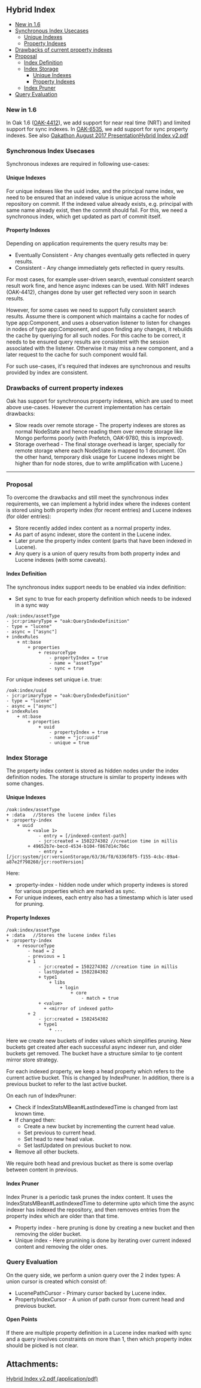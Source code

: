 <!--
   Licensed to the Apache Software Foundation (ASF) under one or more
   contributor license agreements.  See the NOTICE file distributed with
   this work for additional information regarding copyright ownership.
   The ASF licenses this file to You under the Apache License, Version 2.0
   (the "License"); you may not use this file except in compliance with
   the License.  You may obtain a copy of the License at

       http://www.apache.org/licenses/LICENSE-2.0

   Unless required by applicable law or agreed to in writing, software
   distributed under the License is distributed on an "AS IS" BASIS,
   WITHOUT WARRANTIES OR CONDITIONS OF ANY KIND, either express or implied.
   See the License for the specific language governing permissions and
   limitations under the License.
  -->

## Hybrid Index

* [New in 1.6](#new-1.6)
* [Synchronous Index Usecases](#synchronous-index-usecases)
  * [Unique Indexes](#unique-indexes)
  * [Property Indexes](#property-indexes)
* [Drawbacks of current property indexes](#drawbacks-of-current-property-indexes)
* [Proposal](#proposal)
  * [Index Definition](#index-definition)
  * [Index Storage](#index-storage)
    * [Unique Indexes](#unique-indexes-definition)
    * [Property Indexes](#property-indexes-definition)
  * [Index Pruner](#index-pruner)
* [Query Evaluation](#query-evaluation)


### <a name="new-1.6"></a>New in 1.6

In Oak 1.6 ([OAK-4412](#OAK-4412)), we add support for near real time (NRT) and limited support for sync indexes. In [OAK-6535](#OAK-6535), we add support for sync property indexes. See also [Oakathon August 2017 PresentationHybrid Index v2.pdf](#hybrid-index-v2.pdf)

### <a name="synchronous-index-usecases"></a>Synchronous Index Usecases

Synchronous indexes are required in following use-cases:

#### <a name="unique-indexes"></a>Unique Indexes
For unique indexes like the uuid index, and the principal name index, we need to be ensured that an indexed value is unique across the whole repository on commit. If the indexed value already exists, e.g. principal with same name already exist, then the commit should fail. For this, we need a synchronous index, which get updated as part of commit itself.

#### <a name="property-indexes"></a>Property Indexes
Depending on application requirements the query results may be:

* Eventually Consistent - Any changes eventually gets reflected in query results.
* Consistent - Any change immediately gets reflected in query results.

For most cases, for example user-driven search, eventual consistent search result work fine, and hence async indexes can be used. With NRT indexes (OAK-4412), changes done by user get reflected very soon in search results.

However, for some cases we need to support fully consistent search results. Assume there is component which maintains a cache for nodes of type app:Component, and uses a observation listener to listen for changes in nodes of type app:Component, and upon finding any changes, it rebuilds the cache by queriying for all such nodes. For this cache to be correct, it needs to be ensured query results are consistent with the session associated with the listener. Otherwise it may miss a new component, and a later request to the cache for such component would fail.

For such use-cases, it's required that indexes are synchronous and results provided by index are consistent.

### <a name="drawbacks-of-current-property-indexes"></a>Drawbacks of current property indexes
Oak has support for synchronous property indexes, which are used to meet above use-cases. However the current implementation has certain drawbacks:

* Slow reads over remote storage - The property indexes are stores as normal NodeState and hence reading them over remote storage like Mongo performs poorly (with Prefetch, OAK-9780, this is improved).
* Storage overhead - The final storage overhead is larger, specially for remote storage where each NodeState is mapped to 1 document. (On the other hand, temporary disk usage for Lucene indexes might be higher than for node stores, due to write amplification with Lucene.)
 ---
### <a name="proposal"></a>Proposal
To overcome the drawbacks and still meet the synchronous index requirements, we can implement a hybrid index where the indexes content is stored using both property index (for recent entries) and Lucene indexes (for older entries):

* Store recently added index content as a normal property index.
* As part of async indexer, store the content in the Lucene index.
* Later prune the property index content (parts that have been indexed in Lucene).
* Any query is a union of query results from both property index and Lucene indexes (with some caveats).

#### <a name="index-definition"></a>Index Definition
The synchronous index support needs to be enabled via index definition:

* Set sync to true for each property definition which needs to be indexed in a sync way
```
/oak:index/assetType
- jcr:primaryType = "oak:QueryIndexDefinition"
- type = "lucene"
- async = ["async"]
+ indexRules
    + nt:base
        + properties
            + resourceType
                - propertyIndex = true
                - name = "assetType"
                - sync = true
```

For unique indexes set unique i.e. true:
```
/oak:index/uuid
- jcr:primaryType = "oak:QueryIndexDefinition"
- type = "lucene"
- async = ["async"]
+ indexRules
    + nt:base
        + properties
            + uuid
                - propertyIndex = true
                - name = "jcr:uuid"
                - unique = true
```

### <a name="index-storage"></a>Index Storage
The property index content is stored as hidden nodes under the index definition nodes. The storage structure is similar to property indexes with some changes.

#### <a name="unique-indexes-definition"></a>Unique Indexes
```
/oak:index/assetType
+ :data   //Stores the lucene index files
+ :property-index
    + uuid
        + <value 1>
            - entry = [/indexed-content-path]
            - jcr:created = 1502274302 //creation time in millis
        + 49652b7e-becd-4534-b104-f867d14c7b6c
            - entry = [/jcr:system/jcr:versionStorage/63/36/f8/6336f8f5-f155-4cbc-89a4-a87e2f798260/jcr:rootVersion]
```

Here:

* :property-index - hidden node under which property indexes is stored for various properties which are marked as sync.
* For unique indexes, each entry also has a timestamp which is later used for pruning.

#### <a name="property-indexes-definition"></a>Property Indexes
```
/oak:index/assetType
+ :data   //Stores the lucene index files
+ :property-index
    + resourceType
        - head = 2
        - previous = 1
        + 1
            - jcr:created = 1502274302 //creation time in millis
            - lastUpdated = 1502284302
            + type1
                + libs
                    + login
                        + core
                            - match = true
            + <value>
              + <mirror of indexed path>
        + 2
            - jcr:created = 1502454302
            + type1
                + ...
```

Here we create new buckets of index values which simplifies pruning. New buckets get created after each successful async indexer run, and older buckets get removed. The bucket have a structure similar to tje content mirror store strategy.

For each indexed property, we keep a head property which refers to the current active bucket. This is changed by IndexPruner. In addition, there is a previous bucket to refer to the last active bucket.

On each run of IndexPruner:

* Check if IndexStatsMBean#LastIndexedTime is changed from last known time.
* If changed then:
  * Create a new bucket by incrementing the current head value.
  * Set previous to current head.
  * Set head to new head value.
  * Set lastUpdated on previous bucket to now.
* Remove all other buckets.

We require both head and previous bucket as there is some overlap between content in previous.

#### <a name="index-pruner"></a>Index Pruner
Index Pruner is a periodic task prunes the index content. It uses the IndexStatsMBean#LastIndexedTime to determine upto which time the async indexer has indexed the repository, and then removes entries from the property index which are older than that time.

* Property index - here pruning is done by creating a new bucket and then removing the older bucket.
* Unique index - Here prunining is done by iterating over current indexed content and removing the older ones.

### <a name="query-evaluation"></a>Query Evaluation
On the query side, we perform a union query over the 2 index types: A union cursor is created which consist of:

* LucenePathCursor - Primary cursor backed by Lucene index.
* PropertyIndexCursor - A union of path cursor from current head and previous bucket.

#### Open Points
If there are multiple property definition in a Lucene index marked with sync and a query involves constraints on more than 1, then which property index should be picked is not clear.

## Attachments:
[Hybrid Index v2.pdf (application/pdf)](#hybrid-index-v2.pdf)

[OAK-4412]: https://issues.apache.org/jira/browse/OAK-4412
[hybrid-index-v2.pdf]:https://jackrabbit.apache.org/archive/wiki/JCR/attachments/115513516/115513517.pdf

